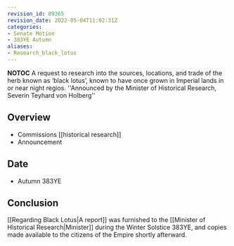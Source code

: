 ```yaml
---
revision_id: 89365
revision_date: 2022-05-04T11:02:31Z
categories:
- Senate Motion
- 383YE Autumn
aliases:
- Research_black_lotus
---
```



__NOTOC__
A request to research into the sources, locations, and trade of the herb known as ‘black lotus’, known to have once grown in Imperial lands in or near night regios.
''Announced by the Minister of Historical Research, Severin Teyhard von Holberg''


## Overview
* Commissions [[historical research]]
* Announcement
## Date
* Autumn 383YE
## Conclusion
[[Regarding Black Lotus|A report]] was furnished to the [[Minister of Historical Research|Minister]] during the Winter Solstice 383YE, and copies made available to the citizens of the Empire shortly afterward.